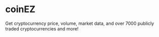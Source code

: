 ﻿# coinEZ

Get cryptocurrency price, volume, market data, and over 7000 publicly traded cryptocurrencies and more!
